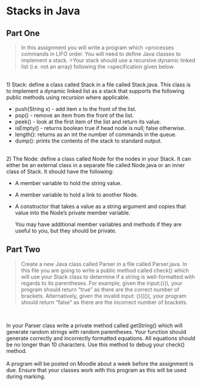 # Stacks in Java
## Part One

>In this assignment you will write a program which >processes commands in LIFO order. You will
>need to define Java classes to implement a stack. >Your stack should use a recursive dynamic
>linked list (i.e. not an array) following the >specification given below. 

<br>
1) Stack: define a class called Stack in a file called Stack.java. This class is to implement a dynamic linked list as a stack that supports the following public methods using recursion where applicable.

* push(String x) - add item x to the front of the list.
* pop() - remove an item from the front of the list.
* peek() - look at the first item of the list and return its value.<br>
* isEmpty() - returns boolean true if head node is null; false otherwise.
* length(): returns as an int the number of commands in the queue.
* dump(): prints the contents of the stack to standard output.

<br>
2) The Node: define a class called Node for the nodes in your Stack. It can either be an external class in a separate file called Node.java or an inner class of Stack. It should have the following:

* A member variable to hold the string value.
* A member variable to hold a link to another Node.
* A constructor that takes a value as a string argument and copies that value into the Node’s private member variable.

   You may have additional member variables and methods if they are useful to you, but they should be private.
## Part Two

>Create a new Java class called Parser in a file called Parser.java. 
>In this file you are going to write a public method called check() 
>which will use your Stack class to determine if a string is well-formatted with regards to its parentheses. 
>For example, given the input:()(), your program should return “true” as there are the correct number of brackets. 
>Alternatively, given the invalid input: ()((()(, your program should return “false” as there are the incorrect number of brackets.
<br>

<p> In your Parser class write a private method called getString() which will generate random
strings with random parentheses. Your function should generate correctly and incorrectly
formatted equations. All equations should be no longer than 10 characters. Use this method to
debug your check() method.
<br>
<br>
A program will be posted on Moodle about a week before the assignment is due. Ensure that
your classes work with this program as this will be used during marking. 
</p>
